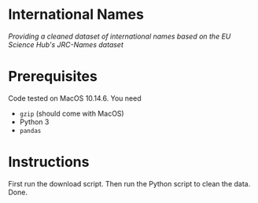 # International Names
_Providing a cleaned dataset of international names based on the EU Science Hub's JRC-Names dataset_

# Prerequisites

Code tested on MacOS 10.14.6. You need
- `gzip` (should come with MacOS)
- Python 3
- `pandas`

# Instructions

First run the download script. Then run the Python script to clean the data. Done.

